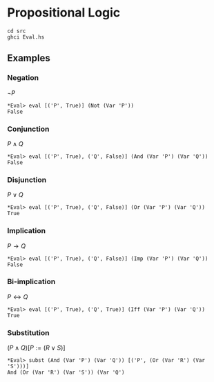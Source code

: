 # Propositional Logic

```
cd src
ghci Eval.hs
```

## Examples

### Negation

$\lnot P$
```
*Eval> eval [('P', True)] (Not (Var 'P'))
False
```

### Conjunction

$P \land Q$
```
*Eval> eval [('P', True), ('Q', False)] (And (Var 'P') (Var 'Q'))
False
```

### Disjunction

$P \lor Q$
```
*Eval> eval [('P', True), ('Q', False)] (Or (Var 'P') (Var 'Q'))
True
```

### Implication

$P \to Q$
```
*Eval> eval [('P', True), ('Q', False)] (Imp (Var 'P') (Var 'Q'))
False
```

### Bi-implication

$P \leftrightarrow Q$
```
*Eval> eval [('P', True), ('Q', True)] (Iff (Var 'P') (Var 'Q'))
True
```

### Substitution

$(P \land Q)[P := (R \lor S)]$
```
*Eval> subst (And (Var 'P') (Var 'Q')) [('P', (Or (Var 'R') (Var 'S')))]
And (Or (Var 'R') (Var 'S')) (Var 'Q')
```